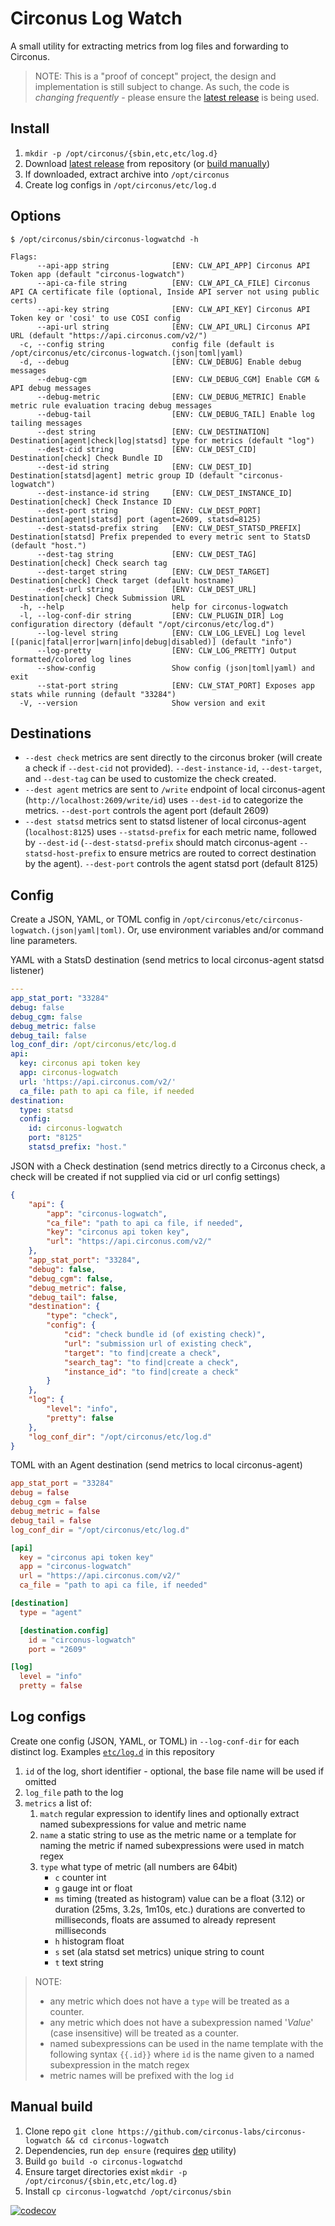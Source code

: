 # Circonus Log Watch

A small utility for extracting metrics from log files and forwarding to Circonus.

>NOTE: This is a "proof of concept" project, the design and implementation is still subject to change. As such, the code is *changing frequently* - please ensure the [latest release](../../releases/latest) is being used.

## Install

1. `mkdir -p /opt/circonus/{sbin,etc,etc/log.d}`
1. Download [latest release](../../releases/latest) from repository (or [build manually](#manual-build))
1. If downloaded, extract archive into `/opt/circonus`
1. Create log configs in `/opt/circonus/etc/log.d`

## Options
```
$ /opt/circonus/sbin/circonus-logwatchd -h
```

```
Flags:
      --api-app string              [ENV: CLW_API_APP] Circonus API Token app (default "circonus-logwatch")
      --api-ca-file string          [ENV: CLW_API_CA_FILE] Circonus API CA certificate file (optional, Inside API server not using public certs)
      --api-key string              [ENV: CLW_API_KEY] Circonus API Token key or 'cosi' to use COSI config
      --api-url string              [ENV: CLW_API_URL] Circonus API URL (default "https://api.circonus.com/v2/")
  -c, --config string               config file (default is /opt/circonus/etc/circonus-logwatch.(json|toml|yaml)
  -d, --debug                       [ENV: CLW_DEBUG] Enable debug messages
      --debug-cgm                   [ENV: CLW_DEBUG_CGM] Enable CGM & API debug messages
      --debug-metric                [ENV: CLW_DEBUG_METRIC] Enable metric rule evaluation tracing debug messages
      --debug-tail                  [ENV: CLW_DEBUG_TAIL] Enable log tailing messages
      --dest string                 [ENV: CLW_DESTINATION] Destination[agent|check|log|statsd] type for metrics (default "log")
      --dest-cid string             [ENV: CLW_DEST_CID] Destination[check] Check Bundle ID
      --dest-id string              [ENV: CLW_DEST_ID] Destination[statsd|agent] metric group ID (default "circonus-logwatch")
      --dest-instance-id string     [ENV: CLW_DEST_INSTANCE_ID] Destination[check] Check Instance ID
      --dest-port string            [ENV: CLW_DEST_PORT] Destination[agent|statsd] port (agent=2609, statsd=8125)
      --dest-statsd-prefix string   [ENV: CLW_DEST_STATSD_PREFIX] Destination[statsd] Prefix prepended to every metric sent to StatsD (default "host.")
      --dest-tag string             [ENV: CLW_DEST_TAG] Destination[check] Check search tag
      --dest-target string          [ENV: CLW_DEST_TARGET] Destination[check] Check target (default hostname)
      --dest-url string             [ENV: CLW_DEST_URL] Destination[check] Check Submission URL
  -h, --help                        help for circonus-logwatch
  -l, --log-conf-dir string         [ENV: CLW_PLUGIN_DIR] Log configuration directory (default "/opt/circonus/etc/log.d")
      --log-level string            [ENV: CLW_LOG_LEVEL] Log level [(panic|fatal|error|warn|info|debug|disabled)] (default "info")
      --log-pretty                  [ENV: CLW_LOG_PRETTY] Output formatted/colored log lines
      --show-config                 Show config (json|toml|yaml) and exit
      --stat-port string            [ENV: CLW_STAT_PORT] Exposes app stats while running (default "33284")
  -V, --version                     Show version and exit

```

## Destinations

* `--dest check` metrics are sent directly to the circonus broker (will create a check if `--dest-cid` not provided). `--dest-instance-id`, `--dest-target`, and `--dest-tag` can be used to customize the check created.
* `--dest agent` metrics are sent to `/write` endpoint of local circonus-agent (`http://localhost:2609/write/id`) uses `--dest-id` to categorize the metrics. `--dest-port` controls the agent port (default 2609)
* `--dest statsd` metrics sent to statsd listener of local circonus-agent (`localhost:8125`) uses `--statsd-prefix` for each metric name, followed by `--dest-id` (`--dest-statsd-prefix` should match circonus-agent `--statsd-host-prefix` to ensure metrics are routed to correct destination by the agent). `--dest-port` controls the agent statsd port (default 8125)

## Config

Create a JSON, YAML, or TOML config in `/opt/circonus/etc/circonus-logwatch.(json|yaml|toml)`. Or, use environment variables and/or command line parameters.

YAML with a StatsD destination (send metrics to local circonus-agent statsd listener)
```yaml
---
app_stat_port: "33284"
debug: false
debug_cgm: false
debug_metric: false
debug_tail: false
log_conf_dir: /opt/circonus/etc/log.d
api:
  key: circonus api token key
  app: circonus-logwatch
  url: 'https://api.circonus.com/v2/'
  ca_file: path to api ca file, if needed
destination:
  type: statsd
  config:
    id: circonus-logwatch
    port: "8125"
    statsd_prefix: "host."
```

JSON with a Check destination (send metrics directly to a Circonus check, a check will be created if not supplied via cid or url config settings)
```json
{
    "api": {
        "app": "circonus-logwatch",
        "ca_file": "path to api ca file, if needed",
        "key": "circonus api token key",
        "url": "https://api.circonus.com/v2/"
    },
    "app_stat_port": "33284",
    "debug": false,
    "debug_cgm": false,
    "debug_metric": false,
    "debug_tail": false,
    "destination": {
        "type": "check",
        "config": {
            "cid": "check bundle id (of existing check)",
            "url": "submission url of existing check",
            "target": "to find|create a check",
            "search_tag": "to find|create a check",
            "instance_id": "to find|create a check"
        }
    },
    "log": {
        "level": "info",
        "pretty": false
    },
    "log_conf_dir": "/opt/circonus/etc/log.d"
}
```

TOML with an Agent destination (send metrics to local circonus-agent)
```toml
app_stat_port = "33284"
debug = false
debug_cgm = false
debug_metric = false
debug_tail = false
log_conf_dir = "/opt/circonus/etc/log.d"

[api]
  key = "circonus api token key"
  app = "circonus-logwatch"
  url = "https://api.circonus.com/v2/"
  ca_file = "path to api ca file, if needed"

[destination]
  type = "agent"

  [destination.config]
    id = "circonus-logwatch"
    port = "2609"

[log]
  level = "info"
  pretty = false
```

## Log configs

Create one config (JSON, YAML, or TOML) in `--log-conf-dir` for each distinct log. Examples [`etc/log.d`](etc/log.d/) in this repository

1. `id` of the log, short identifier - optional, the base file name will be used if omitted
1. `log_file` path to the log
1. `metrics` a list of:
    1. `match` regular expression to identify lines and optionally extract named subexpressions for value and metric name
    1. `name` a static string to use as the metric name or a template for naming the metric if named subexpressions were used in match regex
    1. `type` what type of metric (all numbers are 64bit)
        * `c` counter int
        * `g` gauge int or float
        * `ms` timing (treated as histogram) value can be a float (3.12) or duration (25ms, 3.2s, 1m10s, etc.) durations are converted to milliseconds, floats are assumed to already represent milliseconds
        * `h` histogram float
        * `s` set (ala statsd set metrics) unique string to count
        * `t` text string

> NOTE:
> * any metric which does not have a `type` will be treated as a counter.
> * any metric which does not have a subexpression named '*Value*' (case insensitive) will be treated as a counter.
> * named subexpressions can be used in the name template with the following syntax `{{.id}}` where `id` is the name given to a named subexpression in the match regex
> * metric names will be prefixed with the log `id`

## Manual build

1. Clone repo `git clone https://github.com/circonus-labs/circonus-logwatch && cd circonus-logwatch`
1. Dependencies, run `dep ensure` (requires [dep](https://github.com/golang/dep) utility)
1. Build `go build -o circonus-logwatchd`
1. Ensure target directories exist `mkdir -p /opt/circonus/{sbin,etc,etc/log.d}`
1. Install `cp circonus-logwatchd /opt/circonus/sbin`

[![codecov](https://codecov.io/gh/maier/circonus-logwatch/branch/master/graph/badge.svg)](https://codecov.io/gh/maier/circonus-logwatch)
